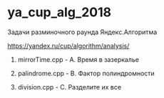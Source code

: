 # ya_cup_alg_2018
Задачи разминочного раунда Яндекс.Алгоритма

https://yandex.ru/cup/algorithm/analysis/

1. mirrorTime.cpp - А. Время в зазеркалье

2. palindrome.cpp - B. Фактор полиндромности

3. division.cpp   - C. Разделите их все
